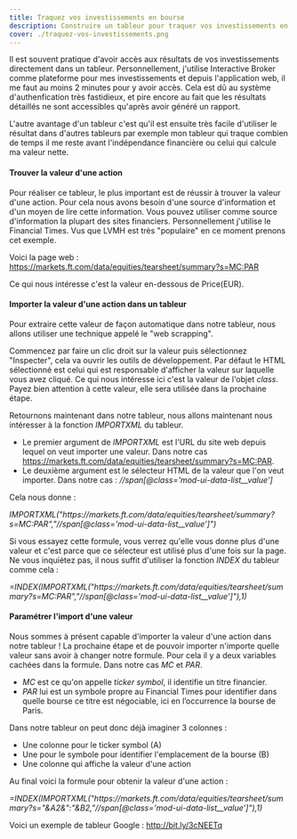 ```yaml
---
title: Traquez vos investissements en bourse
description: Construire un tableur pour traquer vos investissements en bourse
cover: ./traquez-vos-investissements.png
---
```


Il est souvent pratique d'avoir accès aux résultats de vos investissements directement dans un tableur. Personnellement, j'utilise Interactive Broker comme plateforme pour mes investissements et depuis l'application web, il me faut au moins 2 minutes pour y avoir accès. Cela est dû au système d'authenfication très fastidieux, et pire encore au fait que les résultats détaillés ne sont accessibles qu'après avoir généré un rapport.

L'autre avantage d'un tableur c'est qu'il est ensuite très facile d'utiliser le résultat dans d'autres tableurs par exemple mon tableur qui traque combien de temps il me reste avant l'indépendance financière ou celui qui calcule ma valeur nette.

#### Trouver la valeur d'une action

Pour réaliser ce tableur, le plus important est de réussir à trouver la valeur d'une action. Pour cela nous avons besoin d'une source d'information et d'un moyen de lire cette information. Vous pouvez utiliser comme source d'information la plupart des sites financiers. Personnellement j'utilise le Financial Times. Vus que LVMH est très "populaire" en ce moment prenons cet exemple.

Voici la page web : https://markets.ft.com/data/equities/tearsheet/summary?s=MC:PAR

Ce qui nous intéresse c'est la valeur en-dessous de Price(EUR).

#### Importer la valeur d'une action dans un tableur

Pour extraire cette valeur de façon automatique dans notre tableur, nous allons utiliser une technique appelé le "web scrapping".

Commencez par faire un clic droit sur la valeur puis sélectionnez "Inspecter", cela va ouvrir les outils de développement.
Par défaut le HTML sélectionné est celui qui est responsable d'afficher la valeur sur laquelle vous avez cliqué. Ce qui nous intéresse ici c'est la valeur de l'objet *class*. Payez bien attention à cette valeur, elle sera utilisée dans la prochaine étape.

Retournons maintenant dans notre tableur, nous allons maintenant nous intéresser à la fonction *IMPORTXML* du tableur.
- Le premier argument de *IMPORTXML* est l'URL du site web depuis lequel on veut importer une valeur. Dans notre cas https://markets.ft.com/data/equities/tearsheet/summary?s=MC:PAR.
- Le deuxième argument est le sélecteur HTML de la valeur que l'on veut importer. Dans notre cas : *//span[@class='mod-ui-data-list__value']*

Cela nous donne :

*IMPORTXML("ht<span>tps://</span>markets.ft.com/data/equities/tearsheet/summary?s=MC:PAR","//span[@class='mod-ui-data-list__value']")*

Si vous essayez cette formule, vous verrez qu'elle vous donne plus d'une valeur et c'est parce que ce sélecteur est utilisé plus d'une fois sur la page. Ne vous inquiétez pas, il nous suffit d'utiliser la fonction *INDEX* du tableur comme cela :

*=INDEX(IMPORTXML("ht<span>tps://</span>markets.ft.com/data/equities/tearsheet/summary?s=MC:PAR","//span[@class='mod-ui-data-list__value']"),1)*

#### Paramétrer l'import d'une valeur

Nous sommes à présent capable d'importer la valeur d'une action dans notre tableur ! La prochaine étape et de pouvoir importer n'importe quelle valeur sans avoir à changer notre formule. Pour cela il y a deux variables cachées dans la formule. Dans notre cas *MC* et *PAR*.
- *MC* est ce qu'on appelle *ticker symbol*, il identifie un titre financier.
- *PAR* lui est un symbole propre au Financial Times pour identifier dans quelle bourse ce titre est négociable, ici en l’occurrence la bourse de Paris.

Dans notre tableur on peut donc déjà imaginer 3 colonnes :
- Une colonne pour le ticker symbol (A)
- Une pour le symbole pour identifier l'emplacement de la bourse (B)
- Une colonne qui affiche la valeur d'une action

Au final voici la formule pour obtenir la valeur d'une action :

*=INDEX(IMPORTXML("ht<span>tps://</span>markets.ft.com/data/equities/tearsheet/summary?s="&A2&":"&B2,"//span[@class='mod-ui-data-list__value']"),1)*

Voici un exemple de tableur Google : http://bit.ly/3cNEETq
